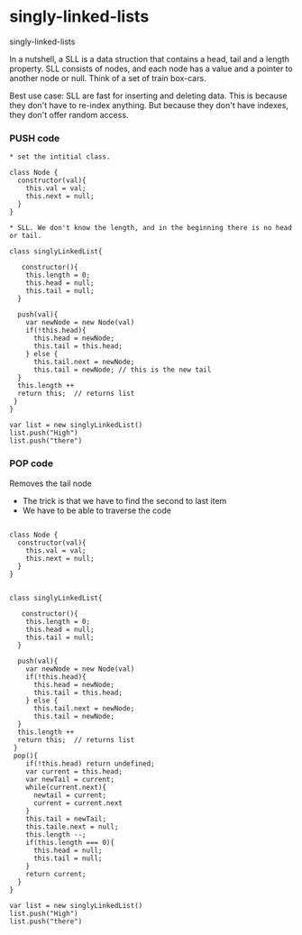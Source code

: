 # singly-linked-lists
singly-linked-lists

In a nutshell, a SLL is a data struction that contains a head, tail and a length property.  SLL consists of nodes, and each node has a value and a pointer to another node or null.  Think of a set of train box-cars. 

Best use case:  SLL are fast for inserting and deleting data. This is because they don't have to re-index anything.  But because they don't have indexes, they don't offer random access.



### PUSH code

```
* set the intitial class.  

class Node {
  constructor(val){
    this.val = val;
    this.next = null;
  }
}

* SLL. We don't know the length, and in the beginning there is no head or tail.

class singlyLinkedList{
  
   constructor(){
    this.length = 0;
    this.head = null;
    this.tail = null;
  }
  
  push(val){
    var newNode = new Node(val)
    if(!this.head){
      this.head = newNode;
      this.tail = this.head;
    } else {
      this.tail.next = newNode;
      this.tail = newNode; // this is the new tail
  }
  this.length ++
  return this;  // returns list
 }
}

var list = new singlyLinkedList()
list.push("High")
list.push("there")

```

### POP code

Removes the tail node

* The trick is that we have to find the second to last item
* We have to be able to traverse the code

```

class Node {
  constructor(val){
    this.val = val;
    this.next = null;
  }
}


class singlyLinkedList{
  
   constructor(){
    this.length = 0;
    this.head = null;
    this.tail = null;
  }
  
  push(val){
    var newNode = new Node(val)
    if(!this.head){
      this.head = newNode;
      this.tail = this.head;
    } else {
      this.tail.next = newNode;
      this.tail = newNode;
  }
  this.length ++
  return this;  // returns list
 }
 pop(){
    if(!this.head) return undefined;
    var current = this.head;
    var newTail = current;
    while(current.next){
      newtail = current;
      current = current.next
    }
    this.tail = newTail;
    this.taile.next = null;
    this.length --;
    if(this.length === 0){
      this.head = null;
      this.tail = null;
    }
    return current;
  }
}

var list = new singlyLinkedList()
list.push("High")
list.push("there")

```













